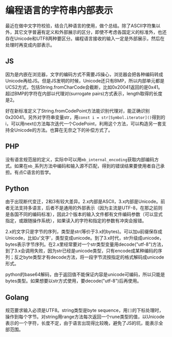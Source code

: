 # 编程语言的字符串内部表示

最近在做中文字符校验，结合几种语言的使用，做个总结。除了ASCII字符集以外，其它文字普遍有定义和外部展示的区分，即使不考虑各国定义的标准外，也还存在Unicode和UTF8两种要区分。编程语言接收的输入一定是外部展示，然后在处理时再变成内部表示。

## JS

因为是内嵌在浏览器，文字的编码方式不需要JS操心，浏览器会把各种编码转成Unicode再给JS。但是JS发明的时候，Unicode还只有BMP，所以内部单元都是UCS2方式，包括String.fromCharCode会截断，比如0x20041返回的是0x41。超过BMP的字符在内部以代理对(surrogate pairs)方式表示，length取得的长度是2。

好在新标准定义了String.fromCodePoint方法能识别代理对，能正确识别0x20041。另外对字符串变量str，用`const i = str[Symbol.iterator]()`得到的i，可以用next()方法每次迭代一个CodePoint，利用这个方法，可以构造另一套支持全Unicode的方法。也算在无奈之下的补偿方式了。

## PHP

没有语言规范层的定义，实际中可以用`mb_internal_encoding`获取内部编码方式。如果在`mb_`系列方法中编码和输入源不匹配，得到的错误结果要使用者自己承担。有点C语言的哲学。

## Python

由于出现断代变迁，2和3有较大差异。2.x内部是ASCII，3.x内部是Unicode。前者无法支持多语言，后者不是通用的外部表示（因为主流是UTF-8，在那之前则是各国不同的编码标准），因此2个版本的输入文件都有文件编码参数（可以显式指定，或跟随操作系统），如果读入的字符和指定的参数有冲突会报错。

2.x的文字只是字节的序列，类型是str(等价于3.x的bytes)。可以加u前缀保存成Unicode，比如u'文字'，类型变成unicode。到了3.x时代，str升级成unicode，bytes表示字节序列。在2.x里经常要对一个str类型变量用decode("utf-8")方法，到了3.x会调用失败，因为str已经是unicode类型，只有encode成某种编码的序列；反之byte类型才有decode方法，将一段字节流按指定的格式解码成unicode形式。

python的base64解码，由于返回值不能保证内容是unicode可编码，所以只能是bytes类型。如果想要以str方式使用，要decode("utf-8")后再使用。

## Golang

规范要求输入必须是UTF8。string类型是byte sequence，用`[]`的下标处理时，操作到每个字节。对string用range方法每次返回一个rune类型的值，以Unicode表示的一个字符，长度不定，由于语言出现得比较晚，避免了JS的坑，能表示全部范围。